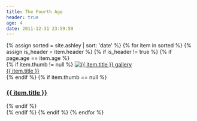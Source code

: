 ```yaml
---
title: The Fourth Age
header: true
age: 4
date: 2011-12-31 23:59:59
---
```

<div class="row">
  {% assign sorted = site.ashley | sort: 'date' %}
  {% for item in sorted %}
    {% assign is_header = item.header %}
    {% if is_header != true %}
        {% if page.age == item.age %}
        <div class="col-md-3 text-center">
            {% if item.thumb != null %}
              <a href="{{ item.url }}"><img src="{{ item.thumb }}" alt="{{ item.title }} gallery" class="rounded-circle"/></a>
              <a href="{{ item.url }}"><div><span class="badge badge-default text-wrap">{{ item.title }}</span></div></a>
            {% endif %}
            {% if item.thumb == null %}
              <a href="{{ item.url }}"><h3><span class="badge badge-default text-wrap">{{ item.title }}</span></h3></a>
            {% endif %}
        </div>
        {% endif %}
    {% endif %}
  {% endfor %}
</div>